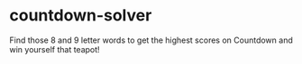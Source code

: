 # countdown-solver
Find those 8 and 9 letter words to get the highest scores on Countdown and win yourself that teapot!
